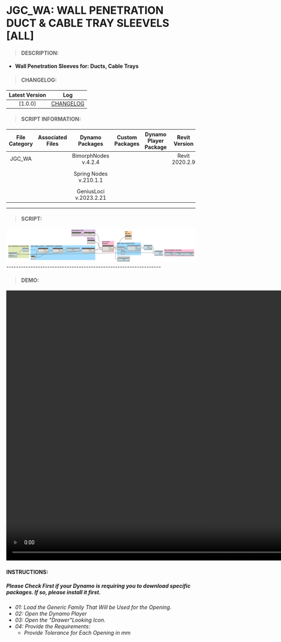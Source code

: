 # JGC_WA: WALL PENETRATION DUCT & CABLE TRAY SLEEVELS [ALL]

> #### DESCRIPTION: 
- **Wall Penetration Sleeves for: Ducts, Cable Trays**

> #### CHANGELOG:

| Latest Version | Log |
| :-------: | :----: | 
|[1.0.0] | [CHANGELOG](/_scripts/_project/268_JGC/WALLS/changelog/JGC_WA_Penetration_Duct%26CableTraySleeves_ALL.md) |

> #### SCRIPT INFORMATION: 

| File Category | Associated Files | Dynamo Packages | Custom Packages | Dynamo Player Package | Revit Version | Author | Modified By | File Name & Location | 
| :-------: | :----: | :---: | :---: | :---: | :---: | :---: | :---: | :--: |
| JGC_WA |  | BimorphNodes v.4.2.4 |  |  | Revit 2020.2.9 | Bino Tuliao | | JGC_WallPenetration_Duct&CableTraySleeves_ALL |
|           |  | Spring Nodes v.210.1.1 |                 |                    | | | | (https://bimcapcom.sharepoint.com/:f:/s/BCP-Main/Ev8C6QTIMTRCrp30ZmCjx0IBTek5pd8lzgEdok_SGk-rsA?e=zrttxd) |
| | | GeniusLoci v.2023.2.21 |

----------------------------------------------------------------
> #### SCRIPT: 
<img src="./_scripts/_project/272_PDP/WALLS/images/PDP_WA_PlaceWallProtection_Hor_OffsetNoElement.png">
----------------------------------------------------------------

> #### DEMO: 

<video width="1280" height="720" controls>
 <source src="./_scripts/_project/268_JGC/WALLS/demo/JGC_WallPenetration_Duct&CableTraySleeves.mp4" type="video/mp4">
</video>

#### INSTRUCTIONS: 
##### Please Check First if your Dynamo is requiring you to download specific packages. If so, please install it first.

- *01: Load the Generic Family That Will be Used for the Opening.*
- *02: Open the Dynamo Player*
- *03: Open the "Drawer"Looking Icon.*
- *04: Provide the Requirements:*
    - *Provide Tolerance for Each Opening in mm*